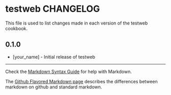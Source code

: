 testweb CHANGELOG
=================

This file is used to list changes made in each version of the testweb cookbook.

0.1.0
-----
- [your_name] - Initial release of testweb

- - -
Check the [Markdown Syntax Guide](http://daringfireball.net/projects/markdown/syntax) for help with Markdown.

The [Github Flavored Markdown page](http://github.github.com/github-flavored-markdown/) describes the differences between markdown on github and standard markdown.
